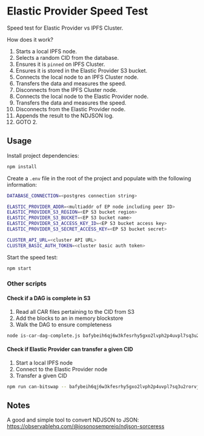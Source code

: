 # Elastic Provider Speed Test

Speed test for Elastic Provider vs IPFS Cluster.

How does it work?

1. Starts a local IPFS node.
2. Selects a random CID from the database.
3. Ensures it is `pinned` on IPFS Cluster.
4. Ensures it is stored in the Elastic Provider S3 bucket.
5. Connects the local node to an IPFS Cluster node.
6. Transfers the data and measures the speed.
7. Disconnects from the IPFS Cluster node.
8. Connects the local node to the Elastic Provider node.
9. Transfers the data and measures the speed.
10. Disconnects from the Elastic Provider node.
11. Appends the result to the NDJSON log.
12. GOTO 2.

## Usage

Install project dependencies:

```sh
npm install
```

Create a `.env` file in the root of the project and populate with the following information:

```sh
DATABASE_CONNECTION=<postgres connection string>

ELASTIC_PROVIDER_ADDR=<multiaddr of EP node including peer ID>
ELASTIC_PROVIDER_S3_REGION=<EP S3 bucket region>
ELASTIC_PROVIDER_S3_BUCKET=<EP S3 bucket name>
ELASTIC_PROVIDER_S3_ACCESS_KEY_ID=<EP S3 bucket access key>
ELASTIC_PROVIDER_S3_SECRET_ACCESS_KEY=<EP S3 bucket secret>

CLUSTER_API_URL=<cluster API URL>
CLUSTER_BASIC_AUTH_TOKEN=<cluster basic auth token>
```
Start the speed test:

```sh
npm start
```

### Other scripts

#### Check if a DAG is complete in S3

1. Read all CAR files pertaining to the CID from S3
2. Add the blocks to an in memory blockstore
3. Walk the DAG to ensure completeness

```sh
node is-car-dag-complete.js bafybeih6qj6w3kfesrhy5gxo2lvph2p4uvpl7sq3u2rorvjaooqngqwa5y
```

#### Check if Elastic Provider can transfer a given CID

1. Start a local IPFS node
2. Connect to the Elastic Provider node
2. Transfer a given CID

```sh
npm run can-bitswap -- bafybeih6qj6w3kfesrhy5gxo2lvph2p4uvpl7sq3u2rorvjaooqngqwa5y
```

## Notes

A good and simple tool to convert NDJSON to JSON: https://observablehq.com/@iosonosempreio/ndjson-sorceress
